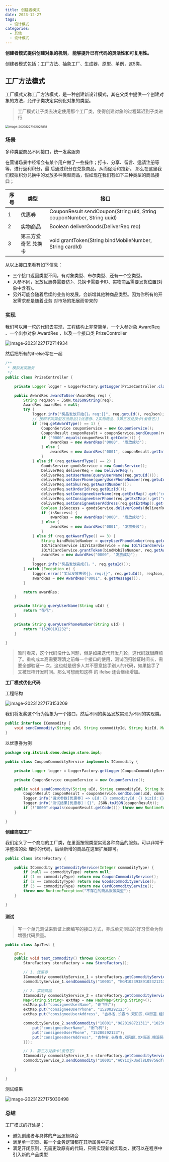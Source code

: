 ```yaml
---
title: 创建者模式
date: 2023-12-27
tags: 
  - 设计模式
categories: 
  - 其他
  - 设计模式
---
```


**创建者模式提供创建对象的机制， 能够提升已有代码的灵活性和可复⽤性。**

创建者模式包括：⼯⼚⽅法、抽象⼯⼚、⽣成器、原型、单例，这5类。

## 工厂方法模式

工厂模式又称工厂方法模式，是一种创建新设计模式，其在父类中提供一个创建对象的方法，允许子类决定实例化对象的类型。

> 工厂模式让子类去决定使用那个工厂类，使得创建对象的过程延迟到子类进行

<img src="https://typora-1309665611.cos.ap-nanjing.myqcloud.com/typora/image-20231227162027818.png" alt="image-20231227162027818" style="zoom:67%;" />

### **场景**

多种类型商品不同接口，统一发奖服务

在营销场景中经常会有某个⽤户做了⼀些操作；打卡、分享、留⾔、邀请注册等等，进⾏返利积分，最 后通过积分在兑换商品，从⽽促活和拉新。 那么在这⾥我们模拟积分兑换中的发放多种类型商品，假如现在我们有如下三种类型的商品接⼝；

| 序 号 | 类型                | 接⼝                                                         |
| ----- | ------------------- | ------------------------------------------------------------ |
| 1     | 优惠券              | CouponResult sendCoupon(String uId, String couponNumber, String uuid) |
| 2     | 实物商品            | Boolean deliverGoods(DeliverReq req)                         |
| 3     | 第三⽅爱奇艺 兑换卡 | void grantToken(String bindMobileNumber, String cardId)      |

从以上接⼝来看有如下信息： 

- 三个接⼝返回类型不同，有对象类型、布尔类型、还有⼀个空类型。
-  ⼊参不同，发放优惠券需要仿᯿、兑换卡需要卡ID、实物商品需要发货位置(对象中含有)。 
- 另外可能会随着后续的业务的发展，会新增其他种商品类型。因为你所有的开发需求都是随着业务 对市场的拓展⽽带来的

### **实现**

我们可以用一坨的代码去实现，⼯程结构上⾮常简单，⼀个⼊参对象 AwardReq 、⼀个出参对象 AwardRes ，以及⼀个接⼝类 PrizeController

![image-20231227172714934](https://typora-1309665611.cos.ap-nanjing.myqcloud.com/typora/image-20231227172714934.png)

然后把所有的if-else写在一起

```java
/**
 * 模拟发奖服务
 */
public class PrizeController {

    private Logger logger = LoggerFactory.getLogger(PrizeController.class);

    public AwardRes awardToUser(AwardReq req) {
        String reqJson = JSON.toJSONString(req);
        AwardRes awardRes = null;
        try {
            logger.info("奖品发放开始{}。req:{}", req.getuId(), reqJson);
            // 按照不同类型方法商品[1优惠券、2实物商品、3第三方兑换卡(爱奇艺)]
            if (req.getAwardType() == 1) {
                CouponService couponService = new CouponService();
                CouponResult couponResult = couponService.sendCoupon(req.getuId(), req.getAwardNumber(), req.getBizId());
                if ("0000".equals(couponResult.getCode())) {
                    awardRes = new AwardRes("0000", "发放成功");
                } else {
                    awardRes = new AwardRes("0001", couponResult.getInfo());
                }
            } else if (req.getAwardType() == 2) {
                GoodsService goodsService = new GoodsService();
                DeliverReq deliverReq = new DeliverReq();
                deliverReq.setUserName(queryUserName(req.getuId()));
                deliverReq.setUserPhone(queryUserPhoneNumber(req.getuId()));
                deliverReq.setSku(req.getAwardNumber());
                deliverReq.setOrderId(req.getBizId());
                deliverReq.setConsigneeUserName(req.getExtMap().get("consigneeUserName"));
                deliverReq.setConsigneeUserPhone(req.getExtMap().get("consigneeUserPhone"));
                deliverReq.setConsigneeUserAddress(req.getExtMap().get("consigneeUserAddress"));
                Boolean isSuccess = goodsService.deliverGoods(deliverReq);
                if (isSuccess) {
                    awardRes = new AwardRes("0000", "发放成功");
                } else {
                    awardRes = new AwardRes("0001", "发放失败");
                }
            } else if (req.getAwardType() == 3) {
                String bindMobileNumber = queryUserPhoneNumber(req.getuId());
                IQiYiCardService iQiYiCardService = new IQiYiCardService();
                iQiYiCardService.grantToken(bindMobileNumber, req.getAwardNumber());
                awardRes = new AwardRes("0000", "发放成功");
            }
            logger.info("奖品发放完成{}。", req.getuId());
        } catch (Exception e) {
            logger.error("奖品发放失败{}。req:{}", req.getuId(), reqJson, e);
            awardRes = new AwardRes("0001", e.getMessage());
        }

        return awardRes;
    }

    private String queryUserName(String uId) {
        return "花花";
    }

    private String queryUserPhoneNumber(String uId) {
        return "15200101232";
    }

}

```

> 暂时看来，这个代码没什么问题，但是如果迭代开发几轮，这代码就很麻烦了。重构成本⾼需要理清之前每⼀个接⼝的使⽤，测试回归验证时间⻓，需要全部验证⼀ 次。这也就是很多⼈并不愿意接⼿别⼈的代码，如果接⼿了⼜被压榨开发时间。那么可想⽽知这样 的 ifelse 还会继续增加。

**工厂模式优化代码**

工程结构

![image-20231227173153209](https://typora-1309665611.cos.ap-nanjing.myqcloud.com/typora/image-20231227173153209.png)

我们将发奖这个行为抽象为一个接口，然后不同的奖品发放实现为不同的实现类。

```java
public interface ICommodity {
    void sendCommodity(String uId, String commodityId, String bizId, Map<String, String> extMap) throws Exception;
}

```

以优惠券为例

```java
package org.itstack.demo.design.store.impl;

public class CouponCommodityService implements ICommodity {

    private Logger logger = LoggerFactory.getLogger(CouponCommodityService.class);//我们发现Logger也是工厂模式实现的

    private CouponService couponService = new CouponService();

    public void sendCommodity(String uId, String commodityId, String bizId, Map<String, String> extMap) throws Exception {
        CouponResult couponResult = couponService.sendCoupon(uId, commodityId, bizId);
        logger.info("请求参数[优惠券] => uId：{} commodityId：{} bizId：{} extMap：{}", uId, commodityId, bizId, JSON.toJSON(extMap));
        logger.info("测试结果[优惠券]：{}", JSON.toJSON(couponResult));
        if (!"0000".equals(couponResult.getCode())) throw new RuntimeException(couponResult.getInfo());
    }

}

```

**创建商店⼯⼚**

我们定义了⼀个商店的⼯⼚类，在⾥⾯按照类型实现各种商品的服务。可以⾮常⼲净整洁的处 理你的代码，后续新增的商品在这⾥扩展即可。

```java
public class StoreFactory {

    public ICommodity getCommodityService(Integer commodityType) {
        if (null == commodityType) return null;
        if (1 == commodityType) return new CouponCommodityService();
        if (2 == commodityType) return new GoodsCommodityService();
        if (3 == commodityType) return new CardCommodityService();
        throw new RuntimeException("不存在的商品服务类型");
    }

}
```

#### 测试

> 写⼀个单元测试来验证上⾯编写的接⼝⽅式，养成单元测试的好习惯会为你增强代码质量。

```java
public class ApiTest {

    @Test
    public void test_commodity() throws Exception {
        StoreFactory storeFactory = new StoreFactory();

        // 1. 优惠券
        ICommodity commodityService_1 = storeFactory.getCommodityService(1);
        commodityService_1.sendCommodity("10001", "EGM1023938910232121323432", "791098764902132", null);

        // 2. 实物商品
        ICommodity commodityService_2 = storeFactory.getCommodityService(2);
        Map<String,String> extMap = new HashMap<String,String>();
        extMap.put("consigneeUserName", "谢飞机");
        extMap.put("consigneeUserPhone", "15200292123");
        extMap.put("consigneeUserAddress", "吉林省.长春市.双阳区.XX街道.檀溪苑小区.#18-2109");

        commodityService_2.sendCommodity("10001","9820198721311","1023000020112221113",new HashMap<String, String>() {{
            put("consigneeUserName", "谢飞机");
            put("consigneeUserPhone", "15200292123");
            put("consigneeUserAddress", "吉林省.长春市.双阳区.XX街道.檀溪苑小区.#18-2109");
        }});

        // 3. 第三方兑换卡(爱奇艺)
        ICommodity commodityService_3 = storeFactory.getCommodityService(3);
        commodityService_3.sendCommodity("10001","AQY1xjkUodl8LO975GdfrYUio",null,null);

    }

}

```

测试结果

![image-20231227175030498](https://typora-1309665611.cos.ap-nanjing.myqcloud.com/typora/image-20231227175030498.png)

### 总结

工厂模式的好处是：

- 避免创建者与具体的产品逻辑耦合
- 满足单一职责、每一个业务逻辑都在其所属类中完成
- 满足开闭原则，无需更改原有的代码，只需实现新的实现类，就可以在程序中引入新的产品类型
